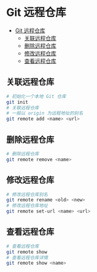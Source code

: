# Git 远程仓库

- [Git 远程仓库](#git-远程仓库)
  - [关联远程仓库](#关联远程仓库)
  - [删除远程仓库](#删除远程仓库)
  - [修改远程仓库](#修改远程仓库)
  - [查看远程仓库](#查看远程仓库)

## 关联远程仓库

```bash
# 初始化一个本地 Git 仓库
git init
# 关联远程仓库
# 一般以 origin 为远程地址的别名
git remote add <name> <url>
```

## 删除远程仓库

```bash
# 删除远程仓库
git remote remove <name>
```

## 修改远程仓库

```bash
# 修改远程仓库别名
git remote rename <old> <new>
# 修改远程仓库地址
git remote set-url <name> <url>
```

## 查看远程仓库

```bash
# 查看远程仓库
git remote show
# 查看远程仓库详情
git remote show <name>
```
